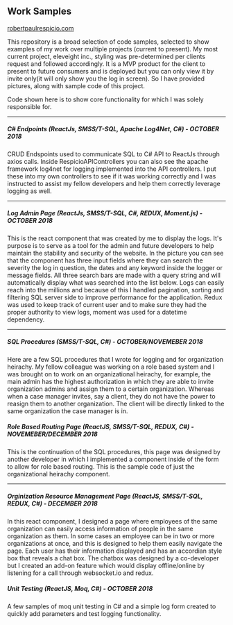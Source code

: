 ## Work Samples

[robertpaulrespicio.com](robertpaulrespicio.com)

This repository is a broad selection of code samples, selected to show examples of my work over multiple projects (current to present). My most current project, eleveight inc., styling was pre-determined per clients request and followed accordingly. It is a MVP product for the client to present to future consumers and is deployed but you can only view it by invite only(it will only show you the log in screen). So I have provided pictures, along with sample code of this project.

Code shown here is to show core functionality for which I was solely responsible for.

--------------------

##### C# Endpoints (ReactJs, SMSS/T-SQL, Apache Log4Net, C#) - OCTOBER 2018
CRUD Endspoints used to communicate SQL to C# API to ReactJs through axios calls. Inside RespicioAPIControllers you can also see the apache framework log4net for logging implemented into the API controllers. I put these into my own controllers to see if it was working correctly and I was instructed to assist my fellow developers and help them correctly leverage logging as well.

--------------------

##### Log Admin Page (ReactJs, SMSS/T-SQL, C#, REDUX, Moment.js) - OCTOBER 2018
This is the react component that was created by me to display the logs. It's purpose is to serve as a tool for the admin and future developers to help maintain the stability and security of the website.  In the picture you can see that the component has three input fields where they can search the severity the log in question, the dates and any keyword inside the logger or message fields. All three search bars are made with a query string and will automatically display what was searched into the list below. Logs can easily reach into the millions and because of this I handled pagination, sorting and filtering SQL server side to improve performance for the application. Redux was used to keep track of current user and to make sure they had the proper authority to view logs, moment was used for a datetime dependency.

--------------------

##### SQL Procedures (SMSS/T-SQL, C#) - OCTOBER/NOVEMEBER 2018
Here are a few SQL procedures that I wrote for logging and for organization heirachy. My fellow colleague was working on a role based system and I was brought on to work on an organizational heirachy, for example, the main admin has the highest authorization in which they are able to invite organization admins and assign them to a certain organization. Whereas when a case manager invites, say a client, they do not have the power to reasign them to another organization. The client will be directly linked to the same organization the case manager is in. 

##### Role Based Routing Page (ReactJS, SMSS/T-SQL, REDUX, C#) - NOVEMEBER/DECEMBER 2018
This is the continuation of the SQL procedures, this page was designed by another developer in which I implemented a component inside of the form to allow for role based routing. This is the sample code of just the organizational heirachy component.

--------------------

##### Orginization Resource Management Page (ReactJS, SMSS/T-SQL, REDUX, C#) - DECEMBER 2018
In this react component, I designed a page where employees of the same organization can easily access information of people in the same organization as them. In some cases an employee can be in two or more organizations at once, and this is designed to help them easily navigate the page. Each user has their information displayed and has an accordian style box that reveals a chat box. The chatbox was designed by a co-developer but I created an add-on feature which would display offline/online by listening for a call through websocket.io and redux.

##### Unit Testing (ReactJS, Moq, C#) - OCTOBER 2018
A few samples of moq unit testing in C# and a simple log form created to quickly add parameters and test logging functionality.

